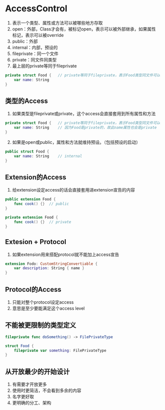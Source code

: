 # AccessControl
1. 表示一个类型、属性或方法可以被哪些地方存取
2. open：外部，Class才会有，被标记open，表示可以被外部继承，如果属性标记，表示可以被override
3. public：外部
4. internal：内部，预设的
5. fileprivate：同一个文件
6. private：同文件同类型
7. 最上层的private等同于fileprivate
```swift
private struct Food {   // private等同于fileprivate，表示Food类型同文件可以访问
    var name: String
}
```
## 类型的Access
1. 如果类型是fileprivate或private，这个access会直接套用到所有属性和方法
```swift
private struct Food {   // private等同于fileprivate，表示Food类型同文件可以访问
    var name: String    // 因为Food是private的，故此name属性也会是private
}
```
2. 如果是open或public，属性和方法就维持预设。（包括预设的启动）
```swift
public struct Food {   
    var name: String    // internal
}
```
## Extension的Access
1. 给extension设定access的话会直接套用进extension宣告的内容
```swift
public extension Food {
    func cook() {}  // public
}

private extension Food {
    func cook() {}  // private
}
```
## Extesion + Protocol
1. 如果extension用来搭配protocol就不能加上access宣告
```swift
extension Fodo: CustomStringConvertiable {
    var description: String { name }
}
```
## Protocol的Access
1. 只能对整个protocol设定access
2. 意思是至少要能满足这个access level
## 不能被更限制的类型定义
```swift
fileprivate func doSomething() -> FilePrivateType 

struct Food {
    fileprivate var something: FilePrivateType
}
```
## 从开放最少的开始设计
1. 有需要才开放更多
2. 使用时更简洁，不会看到多余的内容
3. 名字更好取
4. 更明确的分工、架构



